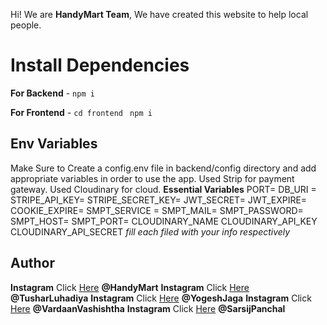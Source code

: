 Hi! We are **HandyMart Team**, We have created this website to help local people.

# Install Dependencies

**For Backend** - `npm i`

**For Frontend** - `cd frontend` ` npm i`

## Env Variables

Make Sure to Create a config.env file in backend/config directory and add appropriate variables in order to use the app.
Used Strip for payment gateway.
Used Cloudinary for cloud.
**Essential Variables**
PORT=
DB_URI =
STRIPE_API_KEY=
STRIPE_SECRET_KEY=
JWT_SECRET=
JWT_EXPIRE=
COOKIE_EXPIRE=
SMPT_SERVICE =
SMPT_MAIL=
SMPT_PASSWORD=
SMPT_HOST=
SMPT_PORT=
CLOUDINARY_NAME
CLOUDINARY_API_KEY
CLOUDINARY_API_SECRET
_fill each filed with your info respectively_

## Author

**Instagram** Click [Here](https://www.instagram.com/handy__mart) **@HandyMart**
**Instagram** Click [Here](https://www.instagram.com/tushar_luhadiya) **@TusharLuhadiya**
**Instagram** Click [Here](https://www.instagram.com/y.jaga) **@YogeshJaga**
**Instagram** Click [Here](https://www.instagram.com/vardaan.vashishtha) **@VardaanVashishtha**
**Instagram** Click [Here](https://www.instagram.com/thesarsijpanchal) **@SarsijPanchal**
